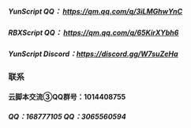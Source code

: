 ##### YunScript QQ： https://qm.qq.com/q/3iLMGhwYnC
##### RBXScript QQ： https://qm.qq.com/q/65KirXYbh6
##### YunScript Discord：https://discord.gg/W7suZeHa
### 联系
#### 云脚本交流③QQ群号：1014408755
##### QQ：168777105  QQ：3065560594
